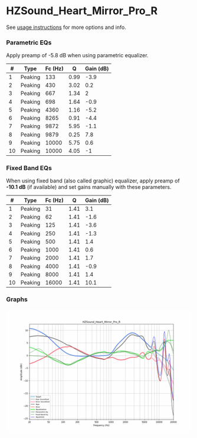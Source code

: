 # HZSound_Heart_Mirror_Pro_R
See [usage instructions](https://github.com/jaakkopasanen/AutoEq#usage) for more options and info.

### Parametric EQs
Apply preamp of -5.8 dB when using parametric equalizer.

|   # | Type    |   Fc (Hz) |    Q |   Gain (dB) |
|-----|---------|-----------|------|-------------|
|   1 | Peaking |       133 | 0.99 |        -3.9 |
|   2 | Peaking |       430 | 3.02 |         0.2 |
|   3 | Peaking |       667 | 1.34 |         2   |
|   4 | Peaking |       698 | 1.64 |        -0.9 |
|   5 | Peaking |      4360 | 1.16 |        -5.2 |
|   6 | Peaking |      8265 | 0.91 |        -4.4 |
|   7 | Peaking |      9872 | 5.95 |        -1.1 |
|   8 | Peaking |      9879 | 0.25 |         7.8 |
|   9 | Peaking |     10000 | 5.75 |         0.6 |
|  10 | Peaking |     10000 | 4.05 |        -1   |

### Fixed Band EQs
When using fixed band (also called graphic) equalizer, apply preamp of **-10.1 dB** (if available) and set gains manually with these parameters.

|   # | Type    |   Fc (Hz) |    Q |   Gain (dB) |
|-----|---------|-----------|------|-------------|
|   1 | Peaking |        31 | 1.41 |         3.1 |
|   2 | Peaking |        62 | 1.41 |        -1.6 |
|   3 | Peaking |       125 | 1.41 |        -3.6 |
|   4 | Peaking |       250 | 1.41 |        -1.3 |
|   5 | Peaking |       500 | 1.41 |         1.4 |
|   6 | Peaking |      1000 | 1.41 |         0.6 |
|   7 | Peaking |      2000 | 1.41 |         1.7 |
|   8 | Peaking |      4000 | 1.41 |        -0.9 |
|   9 | Peaking |      8000 | 1.41 |         1.4 |
|  10 | Peaking |     16000 | 1.41 |        10.1 |

### Graphs
![](./HZSound_Heart_Mirror_Pro_R.png)
